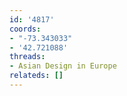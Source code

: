 ```yaml
---
id: '4817'
coords:
- "-73.343033"
- '42.721088'
threads:
- Asian Design in Europe
relateds: []
---
```

